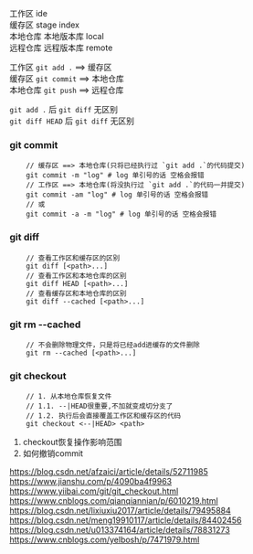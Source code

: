 工作区 ide  
缓存区 stage index  
本地仓库 本地版本库 local  
远程仓库 远程版本库 remote  
  
工作区 `git add .` ==> 缓存区  
缓存区 `git commit` ==> 本地仓库  
本地仓库 `git push` ==> 远程仓库  
  
`git add .` 后 `git diff` 无区别  
`git diff HEAD` 后 `git diff` 无区别  

### git commit ###
``` shell
    // 缓存区 ==> 本地仓库(只将已经执行过 `git add .`的代码提交)
    git commit -m "log" # log 单引号的话 空格会报错
    // 工作区 ==> 本地仓库(将没执行过 `git add .`的代码一并提交)
    git commit -am "log" # log 单引号的话 空格会报错
    // 或
    git commit -a -m "log" # log 单引号的话 空格会报错
```
  
### git diff ### 
``` shell
    // 查看工作区和缓存区的区别
    git diff [<path>...]
    // 查看工作区和本地仓库的区别
    git diff HEAD [<path>...]
    // 查看缓存区和本地仓库的区别
    git diff --cached [<path>...]
```

### git rm --cached ###   
``` shell
    // 不会删除物理文件，只是将已经add进缓存的文件删除
    git rm --cached [<path>...]
```

### git checkout ###
``` shell
    // 1. 从本地仓库恢复文件
    // 1.1. --|HEAD很重要,不加就变成切分支了
    // 1.2. 执行后会直接覆盖工作区和缓存区的代码
    git checkout <--|HEAD> <path>
```

1. checkout恢复操作影响范围
2. 如何撤销commit

https://blog.csdn.net/afzaici/article/details/52711985
https://www.jianshu.com/p/4090ba4f9963
https://www.yiibai.com/git/git_checkout.html
https://www.cnblogs.com/qianqiannian/p/6010219.html
https://blog.csdn.net/lixiuxiu2017/article/details/79495884
https://blog.csdn.net/meng19910117/article/details/84402456
https://blog.csdn.net/u013374164/article/details/78831273
https://www.cnblogs.com/yelbosh/p/7471979.html